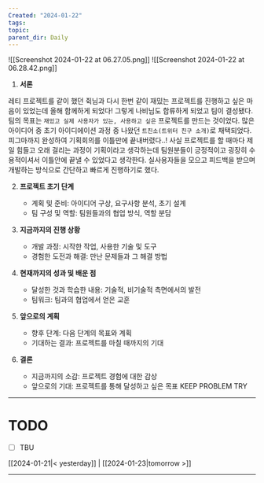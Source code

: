 ```yaml
---
Created: "2024-01-22"
tags: 
topic: 
parent_dir: Daily
---
```

![[Screenshot 2024-01-22 at 06.27.05.png]]
![[Screenshot 2024-01-22 at 06.28.42.png]]
1. **서론**

레티 프로젝트를 같이 했던 쥑님과 다시 한번 같이 재밌는 프로젝트를 진행하고 싶은 마음이 있었는데 올해 함께하게 되었다! 그렇게 나비님도 합류하게 되었고 팀이 결성됐다. 팀의 목표는 `재밌고 실제 사용자가 있는, 사용하고 싶은` 프로젝트를 만드는 것이었다. 많은 아이디어 중 초기 아이디에이션 과정 중 나왔던 `트친소(트위터 친구 소개)`로 채택되었다. 피그마까지 완성하여 기획회의를 이틀만에 끝내버렸다..! 사실 프로젝트를 할 때마다 제일 힘들고 오래 걸리는 과정이 기획이라고 생각하는데 팀원분들이 긍정적이고 굉장히 수용적이셔서 이틀안에 끝낼 수 있었다고 생각한다. 실사용자들을 모으고 피드백을 받으며 개발하는 방식으로 간단하고 빠르게 진행하기로 했다.

2. **프로젝트 초기 단계**
    - 계획 및 준비: 아이디어 구상, 요구사항 분석, 초기 설계
    - 팀 구성 및 역할: 팀원들과의 협업 방식, 역할 분담


1. **지금까지의 진행 상황**
    - 개발 과정: 시작한 작업, 사용한 기술 및 도구
    - 경험한 도전과 해결: 만난 문제들과 그 해결 방법

1. **현재까지의 성과 및 배운 점**
    - 달성한 것과 학습한 내용: 기술적, 비기술적 측면에서의 발전
    - 팀워크: 팀과의 협업에서 얻은 교훈

1. **앞으로의 계획**
    - 향후 단계: 다음 단계의 목표와 계획
    - 기대하는 결과: 프로젝트를 마칠 때까지의 기대

1. **결론** 
    - 지금까지의 소감: 프로젝트 경험에 대한 감상
    - 앞으로의 기대: 프로젝트를 통해 달성하고 싶은 목표
KEEP
PROBLEM
TRY

----
# TODO
- [ ] TBU 
  
[[2024-01-21|< yesterday]] | [[2024-01-23|tomorrow >]]  
  
---  
